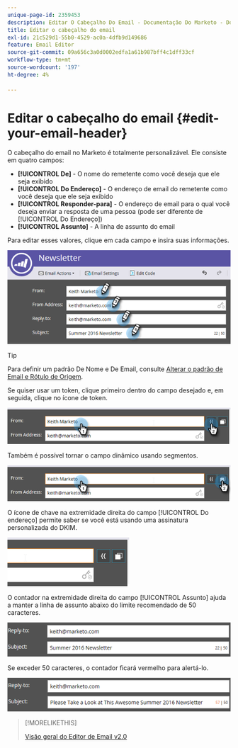 ```yaml
---
unique-page-id: 2359453
description: Editar O Cabeçalho Do Email - Documentação Do Marketo - Documentação Do Produto
title: Editar o cabeçalho do email
exl-id: 21c529d1-55b0-4529-ac0a-4dfb9d149686
feature: Email Editor
source-git-commit: 09a656c3a0d0002edfa1a61b987bff4c1dff33cf
workflow-type: tm+mt
source-wordcount: '197'
ht-degree: 4%

---
```


# Editar o cabeçalho do email {#edit-your-email-header}

O cabeçalho do email no Marketo é totalmente personalizável. Ele consiste em quatro campos:

* **[!UICONTROL De]** - O nome do remetente como você deseja que ele seja exibido
* **[!UICONTROL Do Endereço]** - O endereço de email do remetente como você deseja que ele seja exibido
* **[!UICONTROL Responder-para]** - O endereço de email para o qual você deseja enviar a resposta de uma pessoa (pode ser diferente de [!UICONTROL Do Endereço])
* **[!UICONTROL Assunto]** - A linha de assunto do email

Para editar esses valores, clique em cada campo e insira suas informações.

![](assets/one-3.png)

>[!TIP]
>
>Para definir um padrão De Nome e De Email, consulte [Alterar o padrão de Email e Rótulo de Origem](/help/marketo/product-docs/administration/email-setup/change-the-default-from-email-and-from-label.md).

Se quiser usar um token, clique primeiro dentro do campo desejado e, em seguida, clique no ícone de token.

![](assets/two-3.png)

Também é possível tornar o campo dinâmico usando segmentos.

![](assets/three-2.png)

O ícone de chave na extremidade direita do campo [!UICONTROL Do endereço] permite saber se você está usando uma assinatura personalizada do DKIM.

![](assets/four-2.png)

O contador na extremidade direita do campo [!UICONTROL Assunto] ajuda a manter a linha de assunto abaixo do limite recomendado de 50 caracteres.

![](assets/five-1.png)

Se exceder 50 caracteres, o contador ficará vermelho para alertá-lo.

![](assets/six-1.png)

>[!MORELIKETHIS]
>
>[Visão geral do Editor de Email v2.0](/help/marketo/product-docs/email-marketing/general/email-editor-2/email-editor-v2-0-overview.md)

